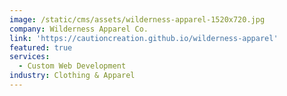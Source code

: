 ```yaml
---
image: /static/cms/assets/wilderness-apparel-1520x720.jpg
company: Wilderness Apparel Co.
link: 'https://cautioncreation.github.io/wilderness-apparel'
featured: true
services:
  - Custom Web Development
industry: Clothing & Apparel
---
```

